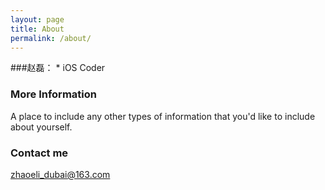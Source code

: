 ```yaml
---
layout: page
title: About
permalink: /about/
---
```


###赵磊：
	* iOS Coder

### More Information

A place to include any other types of information that you'd like to include about yourself.

### Contact me

[zhaoeli_dubai@163.com](mailto:zhaolei_dubai@163.com)